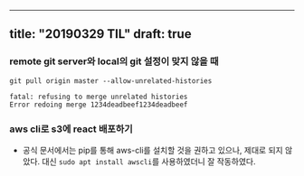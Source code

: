 --- 
title: "20190329 TIL"
draft: true
----
### remote git server와 local의 git 설정이 맞지 않을 때

`git pull origin master --allow-unrelated-histories`

```
fatal: refusing to merge unrelated histories
Error redoing merge 1234deadbeef1234deadbeef
```

### aws cli로 s3에 react 배포하기

- 공식 문서에서는 pip를 통해 aws-cli를 설치할 것을 권하고 있으나, 제대로 되지 않았다. 대신 `sudo apt install awscli`를 사용하였더니 잘 작동하였다.